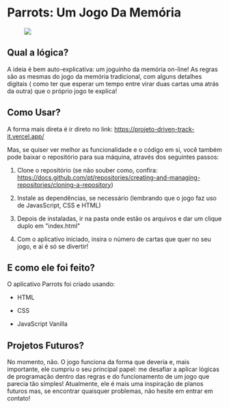 # Parrots: Um Jogo Da Memória

<figure align:center>
<img src = "imagens/images_frente.svg">
</figure>

## Qual a lógica?

A ideia é bem auto-explicativa: um joguinho da memória on-line! As regras são as mesmas do jogo da memória tradicional, com alguns detalhes digitais ( como ter que esperar um tempo entre virar duas cartas uma atrás da outra) que o próprio jogo te explica!

## Como Usar?

A forma mais direta é ir direto no link:
<a>https://projeto-driven-track-it.vercel.app/</a>

Mas, se quiser ver melhor as funcionalidade e o código em si, você também pode baixar o repositório para sua máquina, através dos seguintes passos:

1. Clone o repositório
   (se não souber como, confira: https://docs.github.com/pt/repositories/creating-and-managing-repositories/cloning-a-repository)

2. Instale as dependências, se necessário (lembrando que o jogo faz uso de JavasScript, CSS e HTML)

3. Depois de instaladas, ir na pasta onde estão os arquivos e dar um clique duplo em "index.html"

4. Com o aplicativo iniciado, insira o número de cartas que quer no seu jogo, e ai é só se divertir!

## E como ele foi feito?

O aplicativo Parrots foi criado usando:

- HTML

- CSS

- JavaScript Vanilla

## Projetos Futuros?

No momento, não. O jogo funciona da forma que deveria e, mais importante, ele cumpriu o seu principal papel: me desafiar a aplicar lógicas de programação dentro das regras e do funcionamento de um jogo que parecia tão simples!
Atualmente, ele é mais uma inspiração de planos futuros mas, se encontrar quaisquer problemas, não hesite em entrar em contato!
